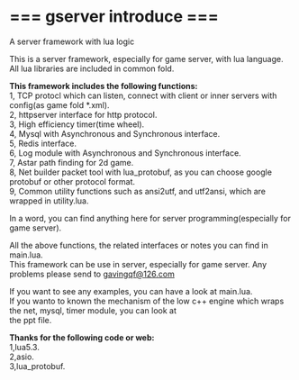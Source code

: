 # === gserver introduce ===
A server framework with lua logic

This is a server framework, especially for game server, with lua language.
All lua libraries are included in common fold. 

**This framework includes the following functions:**  
  1, TCP protocl which can listen, connect with client or inner servers with config(as game fold *.xml).   
  2, httpserver interface for http protocol.  
  3, High efficiency timer(time wheel).  
  4, Mysql with Asynchronous and Synchronous interface.  
  5, Redis interface.  
  6, Log module with Asynchronous and Synchronous interface.  
  7, Astar path finding for 2d game.  
  8, Net builder packet tool with lua_protobuf, as you can choose google protobuf or other protocol format.   
  9, Common utility functions such as ansi2utf, and utf2ansi, which are wrapped in utility.lua. 

In a word, you can find anything here for server programming(especially for game server).

All the above functions, the related interfaces or notes you can find in main.lua.  
This framework can be use in server, especially for game server. Any problems please send to gavingqf@126.com  

If you want to see any examples, you can have a look at main.lua.  
If you wanto to known the mechanism of the low c++ engine which wraps the net, mysql, timer module, you can look at  
the ppt file.

**Thanks for the following code or web:**  
  1,lua5.3.  
  2,asio.    
  3,lua_protobuf.
